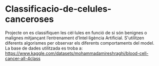 # Classificacio-de-celules-canceroses
Projecte on es classifiquen les cèl·lules en funció de si són benignes o malignes mitjançant l’entrenament d’Intel·ligència Artificial.
S'utilitzen diferents algorismes per observar els diferents comportaments del model.
La base de dades utilitzada es troba a: https://www.kaggle.com/datasets/mohammadamireshraghi/blood-cell-cancer-all-4class
